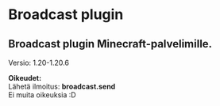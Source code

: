 # Broadcast plugin

## Broadcast plugin Minecraft-palvelimille.

Versio: 1.20-1.20.6

**Oikeudet:**<br>
    Lähetä ilmoitus: **broadcast.send**<br>
    Ei muita oikeuksia :D
